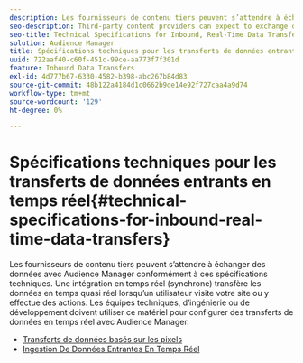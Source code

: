 ```yaml
---
description: Les fournisseurs de contenu tiers peuvent s’attendre à échanger des données avec Audience Manager conformément à ces spécifications techniques. Une intégration en temps réel (synchrone) transfère les données en temps quasi réel lorsqu’un utilisateur visite votre site ou y effectue des actions. Les équipes techniques, d’ingénierie ou de développement doivent utiliser ce matériel pour configurer des transferts de données en temps réel avec Audience Manager.
seo-description: Third-party content providers can expect to exchange data with Audience Manager according to these technical specifications. A real-time (synchronous) integration transfers data in near-real time as a user visits or takes actions on your site. Technical, engineering, or development teams should use this material to help set up real-time data transfers with Audience Manager.
seo-title: Technical Specifications for Inbound, Real-Time Data Transfers
solution: Audience Manager
title: Spécifications techniques pour les transferts de données entrants en temps réel
uuid: 722aaf40-c60f-451c-99ce-aa773f7f301d
feature: Inbound Data Transfers
exl-id: 4d777b67-6330-4582-b398-abc267b84d83
source-git-commit: 48b122a4184d1c0662b9de14e92f727caa4a9d74
workflow-type: tm+mt
source-wordcount: '129'
ht-degree: 0%

---
```


# Spécifications techniques pour les transferts de données entrants en temps réel{#technical-specifications-for-inbound-real-time-data-transfers}

Les fournisseurs de contenu tiers peuvent s’attendre à échanger des données avec Audience Manager conformément à ces spécifications techniques. Une intégration en temps réel (synchrone) transfère les données en temps quasi réel lorsqu’un utilisateur visite votre site ou y effectue des actions. Les équipes techniques, d’ingénierie ou de développement doivent utiliser ce matériel pour configurer des transferts de données en temps réel avec Audience Manager.

<!-- c_rt_realtime_intro.xml -->

* [Transferts de données basés sur les pixels](/help/using/integration/sending-audience-data/real-time-data-integration/pixel-based-data-transfer.md)
* [Ingestion De Données Entrantes En Temps Réel](/help/using/integration/sending-audience-data/real-time-data-integration/real-time-data-transfer.md)
